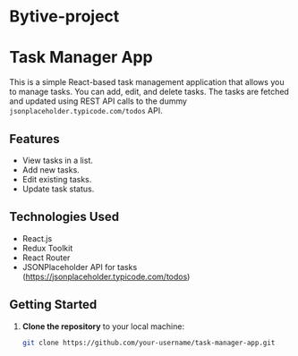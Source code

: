 # Bytive-project

# Task Manager App

This is a simple React-based task management application that allows you to manage tasks. You can add, edit, and delete tasks. The tasks are fetched and updated using REST API calls to the dummy `jsonplaceholder.typicode.com/todos` API.

## Features
- View tasks in a list.
- Add new tasks.
- Edit existing tasks.
- Update task status.

## Technologies Used
- React.js
- Redux Toolkit
- React Router
- JSONPlaceholder API for tasks (https://jsonplaceholder.typicode.com/todos)

## Getting Started

1. **Clone the repository** to your local machine:

   ```bash
   git clone https://github.com/your-username/task-manager-app.git
